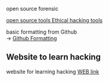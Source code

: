 
open source forensic

<a href="https://resources.infosecinstitute.com/topic/free-open-source-computer-forensics-tools/" > open source tools </a>
<a href="https://securitytrails.com/blog/best-ethical-hacking-tools" > Ethical hacking tools</a>

basic formatting from Github <br>
-> 
<a href ="https://docs.github.com/en/get-started/writing-on-github/getting-started-with-writing-and-formatting-on-github/basic-writing-and-formatting-syntax"> Github Formatting</a>
<br>
## Website to learn hacking 
website for learning hacking 
<a href="https://www.blackmoreops.com/2018/11/06/124-legal-hacking-websites-to-practice-and-learn/">WEB link</a> <br>

